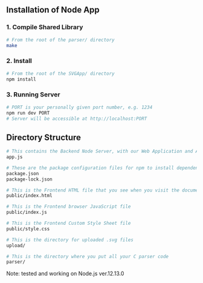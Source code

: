 ## Installation of Node App


### 1. Compile Shared Library

```Bash
# From the root of the parser/ directory
make
```

### 2. Install

```Bash
# From the root of the SVGApp/ directory
npm install
```

### 3. Running Server

```Bash
# PORT is your personally given port number, e.g. 1234
npm run dev PORT
# Server will be accessible at http://localhost:PORT
```

## Directory Structure

```Bash
# This contains the Backend Node Server, with our Web Application and API
app.js

# These are the package configuration files for npm to install dependencies
package.json
package-lock.json

# This is the Frontend HTML file that you see when you visit the document root
public/index.html

# This is the Frontend browser JavaScript file
public/index.js

# This is the Frontend Custom Style Sheet file
public/style.css

# This is the directory for uploaded .svg files
upload/

# This is the directory where you put all your C parser code
parser/
```
Note: tested and working on Node.js ver.12.13.0
